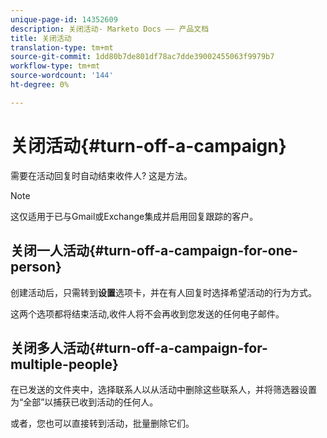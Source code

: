 ```yaml
---
unique-page-id: 14352609
description: 关闭活动- Marketo Docs —— 产品文档
title: 关闭活动
translation-type: tm+mt
source-git-commit: 1dd80b7de801df78ac7dde39002455063f9979b7
workflow-type: tm+mt
source-wordcount: '144'
ht-degree: 0%

---
```



# 关闭活动{#turn-off-a-campaign}

需要在活动回复时自动结束收件人? 这是方法。

>[!NOTE]
>
>这仅适用于已与Gmail或Exchange集成并启用回复跟踪的客户。

## 关闭一人活动{#turn-off-a-campaign-for-one-person}

创建活动后，只需转到&#x200B;**设置**&#x200B;选项卡，并在有人回复时选择希望活动的行为方式。

这两个选项都将结束活动,收件人将不会再收到您发送的任何电子邮件。

## 关闭多人活动{#turn-off-a-campaign-for-multiple-people}

在已发送的文件夹中，选择联系人以从活动中删除这些联系人，并将筛选器设置为“全部”以捕获已收到活动的任何人。

或者，您也可以直接转到活动，批量删除它们。

